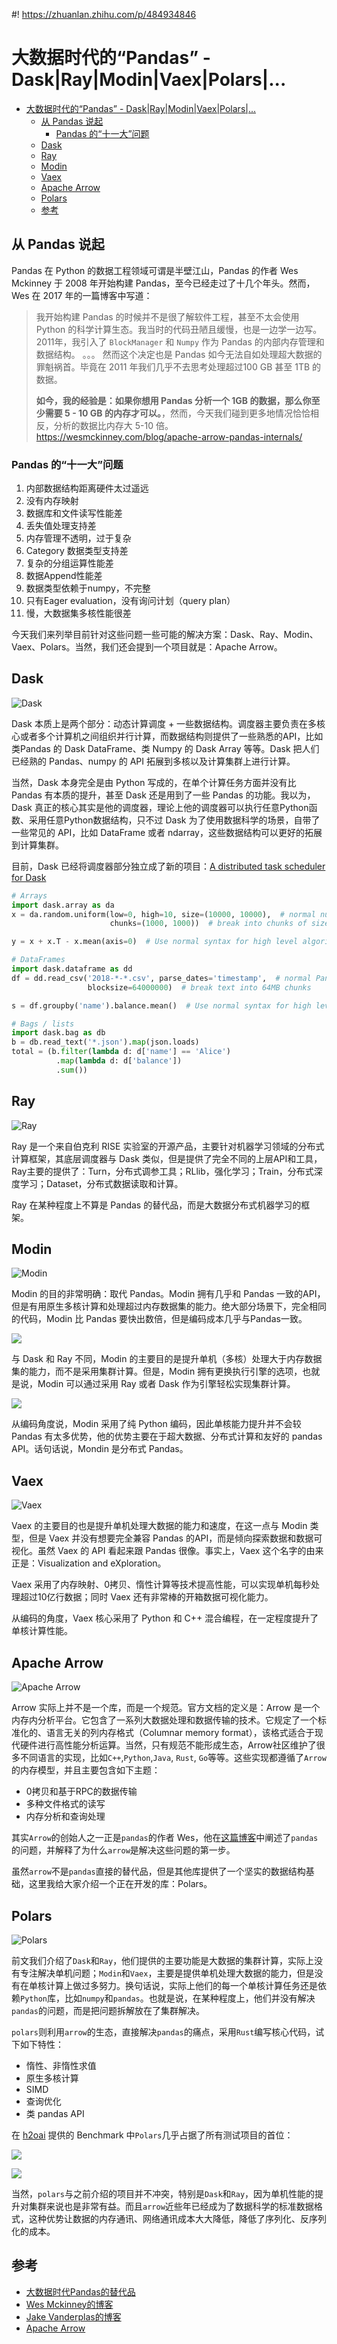 #! https://zhuanlan.zhihu.com/p/484934846
# 大数据时代的“Pandas” - Dask|Ray|Modin|Vaex|Polars|...

- [大数据时代的“Pandas” - Dask|Ray|Modin|Vaex|Polars|...](#大数据时代的pandas---daskraymodinvaexpolars)
  - [从 Pandas 说起](#从-pandas-说起)
    - [Pandas 的“十一大”问题](#pandas-的十一大问题)
  - [Dask](#dask)
  - [Ray](#ray)
  - [Modin](#modin)
  - [Vaex](#vaex)
  - [Apache Arrow](#apache-arrow)
  - [Polars](#polars)
  - [参考](#参考)

## 从 Pandas 说起

Pandas 在 Python 的数据工程领域可谓是半壁江山，Pandas 的作者 Wes Mckinney 于 2008 年开始构建 Pandas，至今已经走过了十几个年头。然而，Wes 在 2017 年的一篇博客中写道：

> 我开始构建 Pandas 的时候并不是很了解软件工程，甚至不太会使用 Python 的科学计算生态。我当时的代码丑陋且缓慢，也是一边学一边写。2011年，我引入了 `BlockManager` 和 `Numpy` 作为 Pandas 的内部内存管理和数据结构。
> 。。。
> 然而这个决定也是 Pandas 如今无法自如处理超大数据的罪魁祸首。毕竟在 2011 年我们几乎不去思考处理超过100 GB 甚至 1TB 的数据。
>
> **如今，我的经验是：如果你想用 Pandas 分析一个 1GB 的数据，那么你至少需要 5 - 10 GB 的内存才可以。**，然而，今天我们碰到更多地情况恰恰相反，分析的数据比内存大 5-10 倍。
> https://wesmckinney.com/blog/apache-arrow-pandas-internals/

### Pandas 的“十一大”问题

1. 内部数据结构距离硬件太过遥远
2. 没有内存映射
3. 数据库和文件读写性能差
4. 丢失值处理支持差
5. 内存管理不透明，过于复杂
6. Category 数据类型支持差
7. 复杂的分组运算性能差
8. 数据Append性能差
9. 数据类型依赖于numpy，不完整
10. 只有Eager evaluation，没有询问计划（query plan）
11. 慢，大数据集多核性能很差

今天我们来列举目前针对这些问题一些可能的解决方案：Dask、Ray、Modin、Vaex、Polars。当然，我们还会提到一个项目就是：Apache Arrow。

## Dask

![Dask](https://i.imgur.com/7Jq7KQJ.png)

Dask 本质上是两个部分：动态计算调度 + 一些数据结构。调度器主要负责在多核心或者多个计算机之间组织并行计算，而数据结构则提供了一些熟悉的API，比如类Pandas 的 Dask DataFrame、类 Numpy 的 Dask Array 等等。Dask 把人们已经熟的 Pandas、numpy 的 API 拓展到多核以及计算集群上进行计算。

当然，Dask 本身完全是由 Python 写成的，在单个计算任务方面并没有比 Pandas 有本质的提升，甚至 Dask 还是用到了一些 Pandas 的功能。我以为，Dask 真正的核心其实是他的调度器，理论上他的调度器可以执行任意Python函数、采用任意Python数据结构，只不过 Dask 为了使用数据科学的场景，自带了一些常见的 API，比如 DataFrame 或者 ndarray，这些数据结构可以更好的拓展到计算集群。

目前，Dask 已经将调度器部分独立成了新的项目：[A distributed task scheduler for Dask](https://github.com/dask/distributed)

```python 
# Arrays
import dask.array as da
x = da.random.uniform(low=0, high=10, size=(10000, 10000),  # normal numpy code
                      chunks=(1000, 1000))  # break into chunks of size 1000x1000

y = x + x.T - x.mean(axis=0)  # Use normal syntax for high level algorithms

# DataFrames
import dask.dataframe as dd
df = dd.read_csv('2018-*-*.csv', parse_dates='timestamp',  # normal Pandas code
                 blocksize=64000000)  # break text into 64MB chunks

s = df.groupby('name').balance.mean()  # Use normal syntax for high level algorithms

# Bags / lists
import dask.bag as db
b = db.read_text('*.json').map(json.loads)
total = (b.filter(lambda d: d['name'] == 'Alice')
          .map(lambda d: d['balance'])
          .sum())
```

## Ray 

![Ray](https://i.imgur.com/9r3AzwF.png)

Ray 是一个来自伯克利 RISE 实验室的开源产品，主要针对机器学习领域的分布式计算框架，其底层调度器与 Dask 类似，但是提供了完全不同的上层API和工具，Ray主要的提供了：Turn，分布式调参工具；RLlib，强化学习；Train，分布式深度学习；Dataset，分布式数据读取和计算。

Ray 在某种程度上不算是 Pandas 的替代品，而是大数据分布式机器学习的框架。

## Modin

![Modin](https://i.imgur.com/I10D1CN.png)

Modin 的目的非常明确：取代 Pandas。Modin 拥有几乎和 Pandas 一致的API，但是有用原生多核计算和处理超过内存数据集的能力。绝大部分场景下，完全相同的代码，Modin 比 Pandas 要快出数倍，但是编码成本几乎与Pandas一致。

![](https://i.imgur.com/H7mUZjh.png)

与 Dask 和 Ray 不同，Modin 的主要目的是提升单机（多核）处理大于内存数据集的能力，而不是采用集群计算。但是，Modin 拥有更换执行引擎的选项，也就是说，Modin 可以通过采用 Ray 或者 Dask 作为引擎轻松实现集群计算。

![](https://i.imgur.com/x4cRIZu.png)

从编码角度说，Modin 采用了纯 Python 编码，因此单核能力提升并不会较 Pandas 有太多优势，他的优势主要在于超大数据、分布式计算和友好的 pandas API。话句话说，Mondin 是分布式 Pandas。

## Vaex

![Vaex](https://i.imgur.com/7gYhST2.png)

Vaex 的主要目的也是提升单机处理大数据的能力和速度，在这一点与 Modin 类型，但是 Vaex 并没有想要完全兼容 Pandas 的API，而是倾向探索数据和数据可视化。虽然 Vaex 的 API 看起来跟 Pandas 很像。事实上，Vaex 这个名字的由来正是：Visualization and eXploration。

Vaex 采用了内存映射、0拷贝、惰性计算等技术提高性能，可以实现单机每秒处理超过10亿行数据；同时 Vaex 还有非常棒的开箱数据可视化能力。

从编码的角度，Vaex 核心采用了 Python 和 C++ 混合编程，在一定程度提升了单核计算性能。

## Apache Arrow

![Apache Arrow](https://i.imgur.com/Zd4laBa.png)

Arrow 实际上并不是一个库，而是一个规范。官方文档的定义是：Arrow 是一个内存内分析平台。它包含了一系列大数据处理和数据传输的技术。它规定了一个标准化的、语言无关的列内存格式（Columnar memory format），该格式适合于现代硬件进行高性能分析运算。当然，只有规范不能形成生态，Arrow社区维护了很多不同语言的实现，比如`C++`,`Python`,`Java`, `Rust`, `Go`等等。这些实现都遵循了`Arrow`的内存模型，并且主要包含如下主题：

- 0拷贝和基于RPC的数据传输
- 多种文件格式的读写
- 内存分析和查询处理

其实`Arrow`的创始人之一正是`pandas`的作者 Wes，他在[这篇博客](https://wesmckinney.com/blog/apache-arrow-pandas-internals/)中阐述了`pandas`的问题，并解释了为什么`arrow`是解决这些问题的第一步。

虽然`arrow`不是`pandas`直接的替代品，但是其他库提供了一个坚实的数据结构基础，这里我给大家介绍一个正在开发的库：Polars。

## Polars

![Polars](https://i.imgur.com/tbILHHT.png)

前文我们介绍了`Dask`和`Ray`，他们提供的主要功能是大数据的集群计算，实际上没有专注解决单机问题；`Modin`和`Vaex`，主要是提供单机处理大数据的能力，但是没有在单核计算上做过多努力。换句话说，实际上他们的每一个单核计算任务还是依赖`Python`库，比如`numpy`和`pandas`。也就是说，在某种程度上，他们并没有解决`pandas`的问题，而是把问题拆解放在了集群解决。

`polars`则利用`arrow`的生态，直接解决`pandas`的痛点，采用`Rust`编写核心代码，试下如下特性：

- 惰性、非惰性求值
- 原生多核计算
- SIMD
- 查询优化
- 类 pandas API

在 [h2oai](https://h2oai.github.io/db-benchmark/) 提供的 Benchmark 中`Polars`几乎占据了所有测试项目的首位：

![](https://i.imgur.com/QrQa9gb.png)

![](https://i.imgur.com/JwARa86.png)

当然，`polars`与之前介绍的项目并不冲突，特别是`Dask`和`Ray`，因为单机性能的提升对集群来说也是非常有益。而且`arrow`近些年已经成为了数据科学的标准数据格式，这种优势让数据的内存通讯、网络通讯成本大大降低，降低了序列化、反序列化的成本。

## 参考

- [大数据时代Pandas的替代品](https://docs.google.com/presentation/d/10XHc4LQ5K6WXAS24vp6jE7KkjouVZnQEuKbNwUVqmq4/edit#slide=id.g11a7293d561_0_77)
- [Wes Mckinney的博客](https://wesmckinney.com/blog/apache-arrow-pandas-internals/)
- [Jake Vanderplas的博客](http://jakevdp.github.io/blog/2014/05/09/why-python-is-slow/)
- [Apache Arrow](https://arrow.apache.org/docs/) 